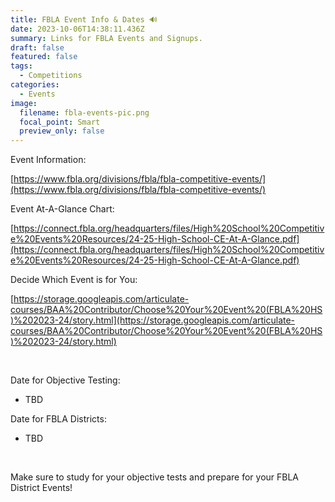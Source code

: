 ```yaml
---
title: FBLA Event Info & Dates 🔊
date: 2023-10-06T14:38:11.436Z
summary: L﻿inks for FBLA Events and Signups.
draft: false
featured: false
tags:
  - Competitions
categories:
  - Events
image:
  filename: fbla-events-pic.png
  focal_point: Smart
  preview_only: false
---
```

Event Information:

[https://www.fbla.org/​divisions/fbla/fbla-​competitive-events/](https://www.fbla.org/divisions/fbla/fbla-competitive-events/)

Event At-A-Glance Chart:

[https://connect.fbla.org/headquarters/files/High%20School%20Competitive%20Events%20Resources/24-25-High-School-CE-At-A-Glance.pdf](https://connect.fbla.org/headquarters/files/High%20School%20Competitive%20Events%20Resources/24-25-High-School-CE-At-A-Glance.pdf)

Decide Which Event is for You:

[https://storage.googleapis.com/articulate-courses/BAA%20Contributor/Choose%20Your%20Event%20(FBLA%20HS)%202023-24/story.html](https://storage.googleapis.com/articulate-courses/BAA%20Contributor/Choose%20Your%20Event%20(FBLA%20HS)%202023-24/story.html)

<br>

D﻿ate for Objective Testing:

* TBD



D﻿ate for FBLA Districts:

* TBD

<br>

M﻿ake sure to study for your objective tests and prepare for your FBLA District Events!